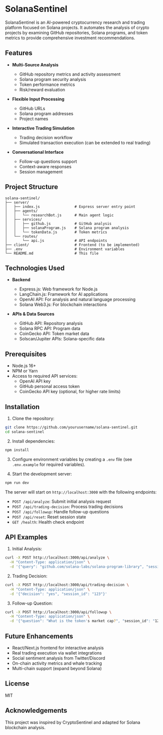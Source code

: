 # SolanaSentinel

SolanaSentinel is an AI-powered cryptocurrency research and trading platform focused on Solana projects. It automates the analysis of crypto projects by examining GitHub repositories, Solana programs, and token metrics to provide comprehensive investment recommendations.

## Features

- **Multi-Source Analysis**
  - GitHub repository metrics and activity assessment
  - Solana program security analysis
  - Token performance metrics
  - Risk/reward evaluation

- **Flexible Input Processing**
  - GitHub URLs
  - Solana program addresses
  - Project names

- **Interactive Trading Simulation**
  - Trading decision workflow
  - Simulated transaction execution (can be extended to real trading)

- **Conversational Interface**
  - Follow-up questions support
  - Context-aware responses
  - Session management

## Project Structure

```
solana-sentinel/
├── server/
│   ├── index.js                # Express server entry point
│   ├── agents/
│   │   └── researchBot.js      # Main agent logic
│   ├── services/
│   │   ├── github.js           # GitHub analysis
│   │   ├── solanaProgram.js    # Solana program analysis
│   │   └── tokenData.js        # Token metrics
│   └── routes/
│       └── api.js              # API endpoints
├── client/                     # Frontend (to be implemented)
├── .env                        # Environment variables
└── README.md                   # This file
```

## Technologies Used

- **Backend**
  - Express.js: Web framework for Node.js
  - LangChain.js: Framework for AI applications
  - OpenAI API: For analysis and natural language processing
  - Solana Web3.js: For blockchain interactions

- **APIs & Data Sources**
  - GitHub API: Repository analysis
  - Solana RPC API: Program data
  - CoinGecko API: Token market data
  - Solscan/Jupiter APIs: Solana-specific data

## Prerequisites

- Node.js 16+ 
- NPM or Yarn
- Access to required API services:
  - OpenAI API key
  - GitHub personal access token
  - CoinGecko API key (optional, for higher rate limits)

## Installation

1. Clone the repository:
```bash
git clone https://github.com/yourusername/solana-sentinel.git
cd solana-sentinel
```

2. Install dependencies:
```bash
npm install
```

3. Configure environment variables by creating a `.env` file (see `.env.example` for required variables).

4. Start the development server:
```bash
npm run dev
```

The server will start on `http://localhost:3000` with the following endpoints:

- `POST /api/analyze`: Submit initial analysis request
- `POST /api/trading-decision`: Process trading decisions
- `POST /api/followup`: Handle follow-up questions
- `POST /api/reset`: Reset session state
- `GET /health`: Health check endpoint

## API Examples

1. Initial Analysis:
```bash
curl -X POST http://localhost:3000/api/analyze \
  -H "Content-Type: application/json" \
  -d '{"query": "github.com/solana-labs/solana-program-library", "session_id": "123"}'
```

2. Trading Decision:
```bash
curl -X POST http://localhost:3000/api/trading-decision \
  -H "Content-Type: application/json" \
  -d '{"decision": "yes", "session_id": "123"}'
```

3. Follow-up Question:
```bash
curl -X POST http://localhost:3000/api/followup \
  -H "Content-Type: application/json" \
  -d '{"question": "What is the token's market cap?", "session_id": "123"}'
```

## Future Enhancements

- React/Next.js frontend for interactive analysis
- Real trading execution via wallet integrations
- Social sentiment analysis from Twitter/Discord
- On-chain activity metrics and whale tracking
- Multi-chain support (expand beyond Solana)

## License

MIT

## Acknowledgements

This project was inspired by CryptoSentinel and adapted for Solana blockchain analysis.